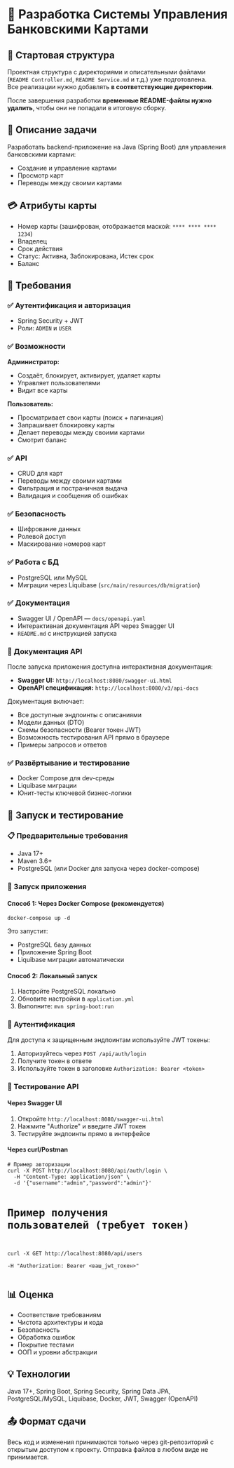 <h1>🚀 Разработка Системы Управления Банковскими Картами</h1>

<h2>📁 Стартовая структура</h2>
  <p>
    Проектная структура с директориями и описательными файлами (<code>README Controller.md</code>, <code>README Service.md</code> и т.д.) уже подготовлена.<br />
    Все реализации нужно добавлять <strong>в соответствующие директории</strong>.
  </p>
  <p>
    После завершения разработки <strong>временные README-файлы нужно удалить</strong>, чтобы они не попадали в итоговую сборку.
  </p>
  
<h2>📝 Описание задачи</h2>
  <p>Разработать backend-приложение на Java (Spring Boot) для управления банковскими картами:</p>
  <ul>
    <li>Создание и управление картами</li>
    <li>Просмотр карт</li>
    <li>Переводы между своими картами</li>
  </ul>

<h2>💳 Атрибуты карты</h2>
  <ul>
    <li>Номер карты (зашифрован, отображается маской: <code>**** **** **** 1234</code>)</li>
    <li>Владелец</li>
    <li>Срок действия</li>
    <li>Статус: Активна, Заблокирована, Истек срок</li>
    <li>Баланс</li>
  </ul>

<h2>🧾 Требования</h2>

<h3>✅ Аутентификация и авторизация</h3>
  <ul>
    <li>Spring Security + JWT</li>
    <li>Роли: <code>ADMIN</code> и <code>USER</code></li>
  </ul>

<h3>✅ Возможности</h3>
<strong>Администратор:</strong>
  <ul>
    <li>Создаёт, блокирует, активирует, удаляет карты</li>
    <li>Управляет пользователями</li>
    <li>Видит все карты</li>
  </ul>

<strong>Пользователь:</strong>
  <ul>
    <li>Просматривает свои карты (поиск + пагинация)</li>
    <li>Запрашивает блокировку карты</li>
    <li>Делает переводы между своими картами</li>
    <li>Смотрит баланс</li>
  </ul>

<h3>✅ API</h3>
  <ul>
    <li>CRUD для карт</li>
    <li>Переводы между своими картами</li>
    <li>Фильтрация и постраничная выдача</li>
    <li>Валидация и сообщения об ошибках</li>
  </ul>

<h3>✅ Безопасность</h3>
  <ul>
    <li>Шифрование данных</li>
    <li>Ролевой доступ</li>
    <li>Маскирование номеров карт</li>
  </ul>

<h3>✅ Работа с БД</h3>
  <ul>
    <li>PostgreSQL или MySQL</li>
    <li>Миграции через Liquibase (<code>src/main/resources/db/migration</code>)</li>
  </ul>

<h3>✅ Документация</h3>
  <ul>
    <li>Swagger UI / OpenAPI — <code>docs/openapi.yaml</code></li>
    <li>Интерактивная документация API через Swagger UI</li>
    <li><code>README.md</code> с инструкцией запуска</li>
  </ul>

<h3>📖 Документация API</h3>
<p>После запуска приложения доступна интерактивная документация:</p>
<ul>
  <li><strong>Swagger UI:</strong> <code>http://localhost:8080/swagger-ui.html</code></li>
  <li><strong>OpenAPI спецификация:</strong> <code>http://localhost:8080/v3/api-docs</code></li>
</ul>
<p>Документация включает:</p>
<ul>
  <li>Все доступные эндпоинты с описаниями</li>
  <li>Модели данных (DTO)</li>
  <li>Схемы безопасности (Bearer токен JWT)</li>
  <li>Возможность тестирования API прямо в браузере</li>
  <li>Примеры запросов и ответов</li>
</ul>

<h3>✅ Развёртывание и тестирование</h3>
  <ul>
    <li>Docker Compose для dev-среды</li>
    <li>Liquibase миграции</li>
    <li>Юнит-тесты ключевой бизнес-логики</li>
  </ul>

<h2>🚀 Запуск и тестирование</h2>

<h3>📋 Предварительные требования</h3>
<ul>
  <li>Java 17+</li>
  <li>Maven 3.6+</li>
  <li>PostgreSQL (или Docker для запуска через docker-compose)</li>
</ul>

<h3>🏃 Запуск приложения</h3>

<h4>Способ 1: Через Docker Compose (рекомендуется)</h4>
<pre><code>docker-compose up -d</code></pre>
<p>Это запустит:</p>
<ul>
  <li>PostgreSQL базу данных</li>
  <li>Приложение Spring Boot</li>
  <li>Liquibase миграции автоматически</li>
</ul>

<h4>Способ 2: Локальный запуск</h4>
<ol>
  <li>Настройте PostgreSQL локально</li>
  <li>Обновите настройки в <code>application.yml</code></li>
  <li>Выполните: <code>mvn spring-boot:run</code></li>
</ol>

<h3>🔐 Аутентификация</h3>
<p>Для доступа к защищенным эндпоинтам используйте JWT токены:</p>
<ol>
  <li>Авторизуйтесь через <code>POST /api/auth/login</code></li>
  <li>Получите токен в ответе</li>
  <li>Используйте токен в заголовке <code>Authorization: Bearer &lt;token&gt;</code></li>
</ol>

<h3>🧪 Тестирование API</h3>

<h4>Через Swagger UI</h4>
<ol>
  <li>Откройте <code>http://localhost:8080/swagger-ui.html</code></li>
  <li>Нажмите "Authorize" и введите JWT токен</li>
  <li>Тестируйте эндпоинты прямо в интерфейсе</li>
</ol>

<h4>Через curl/Postman</h4>
<pre><code># Пример авторизации
curl -X POST http://localhost:8080/api/auth/login \
  -H "Content-Type: application/json" \
  -d '{"username":"admin","password":"admin"}'

# Пример получения пользователей (требует токен)
curl -X GET http://localhost:8080/api/users \
  -H "Authorization: Bearer &lt;ваш_jwt_токен&gt;"
</code></pre>

<h2>📊 Оценка</h2>
  <ul>
    <li>Соответствие требованиям</li>
    <li>Чистота архитектуры и кода</li>
    <li>Безопасность</li>
    <li>Обработка ошибок</li>
    <li>Покрытие тестами</li>
    <li>ООП и уровни абстракции</li>
  </ul>

<h2>💡 Технологии</h2>
  <p>
    Java 17+, Spring Boot, Spring Security, Spring Data JPA, PostgreSQL/MySQL, Liquibase, Docker, JWT, Swagger (OpenAPI)
  </p>

<h2> 📤 Формат сдачи</h2>
<p>
Весь код и изменения принимаются только через git-репозиторий с открытым доступом к проекту. Отправка файлов в любом виде не принимается.
  </p>
